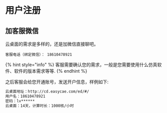 # 用户注册

## 加客服微信

云桌面的需求是多样的，还是加微信直接聊吧。

```
客服电话（绑定微信）： 18610478921
```

{% hint style="info" %}
 客服需要确认您的需求，一般是您需要使用什么仿真软件、软件的版本需求等等.
{% endhint %}

之后客服会给您开通账号，发送开户信息，样例如下:

```bash
云桌面地址：http://cd.easycae.com/ed/#/
用户名：18610478921
密码：lv******
云桌面：14天，计算时长：1000核/小时
```



